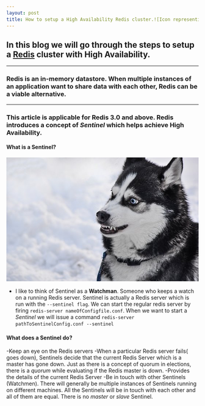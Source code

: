```yaml
---
layout: post
title: How to setup a High Availability Redis cluster.![Icon representing Redis](https://redis.io/images/redis-white.png)
---
```


## In this blog we will go through the steps to setup a [Redis](https://redis.io/) cluster with High Availability.
---
### Redis is an in-memory datastore. When multiple instances of an application want to share data with each other, Redis can be a viable alternative. 
---
### This article is applicable for Redis 3.0 and above. Redis introduces a concept of _Sentinel_ which helps achieve High Availability. 

#### What is a Sentinel?
![Image of a guard Dog](../images/dog-security-guard.jpg)

- I like to think of Sentinel as a **Watchman**. Someone who keeps a watch on a running Redis server. Sentinel is actually a Redis server which is run with the ```--sentinel flag```. We can start the regular redis server by firing ```redis-server nameOfConfigfile.conf```. When we want to start a _Sentinel_ we will issue a command ```redis-server pathToSentinelConfig.conf --sentinel ```

#### What does a Sentinel do?
-Keep an eye on the Redis servers
-When a particular Redis server fails( goes down), Sentinels decide that the current Redis Server which is a master has gone down. Just as there is a concept of quorum in elections, there is a _quorum_ while evaluating if the Redis master is down.
-Provides the details of the current Redis Server
-Be in touch with other Sentinels (Watchmen). There will generally be multiple instances of Sentinels running on different machines. All the Sentinels will be in touch with each other and all of them are equal. There is no _master_ or _slave_ Sentinel.